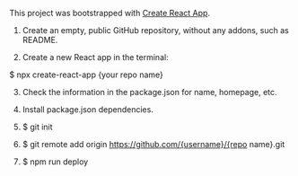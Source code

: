 This project was bootstrapped with [Create React App](https://github.com/facebook/create-react-app).

1. Create an empty, public GitHub repository, without any addons, such as README.

2. Create a new React app in the terminal:

$ npx create-react-app {your repo name}

3. Check the information in the package.json for name, homepage, etc.

4. Install package.json dependencies.

5. $ git init

6. $ git remote add origin https://github.com/{username}/{repo name}.git

7. $ npm run deploy
